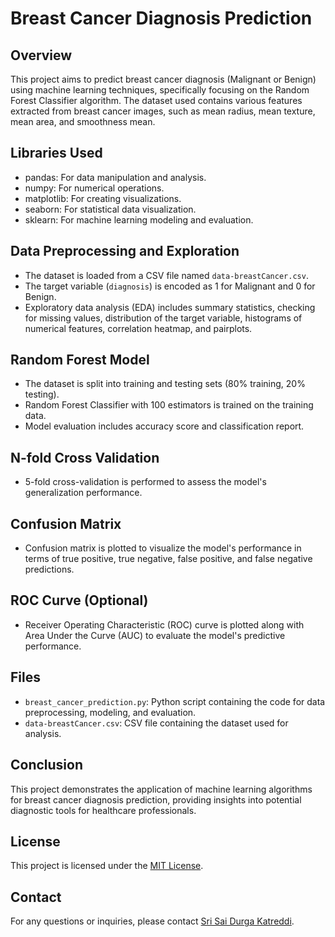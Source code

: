 # Breast Cancer Diagnosis Prediction

## Overview
This project aims to predict breast cancer diagnosis (Malignant or Benign) using machine learning techniques, specifically focusing on the Random Forest Classifier algorithm. The dataset used contains various features extracted from breast cancer images, such as mean radius, mean texture, mean area, and smoothness mean.

## Libraries Used
- pandas: For data manipulation and analysis.
- numpy: For numerical operations.
- matplotlib: For creating visualizations.
- seaborn: For statistical data visualization.
- sklearn: For machine learning modeling and evaluation.

## Data Preprocessing and Exploration
- The dataset is loaded from a CSV file named `data-breastCancer.csv`.
- The target variable (`diagnosis`) is encoded as 1 for Malignant and 0 for Benign.
- Exploratory data analysis (EDA) includes summary statistics, checking for missing values, distribution of the target variable, histograms of numerical features, correlation heatmap, and pairplots.

## Random Forest Model
- The dataset is split into training and testing sets (80% training, 20% testing).
- Random Forest Classifier with 100 estimators is trained on the training data.
- Model evaluation includes accuracy score and classification report.

## N-fold Cross Validation
- 5-fold cross-validation is performed to assess the model's generalization performance.

## Confusion Matrix
- Confusion matrix is plotted to visualize the model's performance in terms of true positive, true negative, false positive, and false negative predictions.

## ROC Curve (Optional)
- Receiver Operating Characteristic (ROC) curve is plotted along with Area Under the Curve (AUC) to evaluate the model's predictive performance.

## Files
- `breast_cancer_prediction.py`: Python script containing the code for data preprocessing, modeling, and evaluation.
- `data-breastCancer.csv`: CSV file containing the dataset used for analysis.

## Conclusion
This project demonstrates the application of machine learning algorithms for breast cancer diagnosis prediction, providing insights into potential diagnostic tools for healthcare professionals.

## License
This project is licensed under the [MIT License](LICENSE).

## Contact
For any questions or inquiries, please contact [Sri Sai Durga Katreddi](mailto:katreddisrisaidurga@gmail.com).
